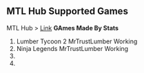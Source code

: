 ## MTL Hub Supported Games
MTL Hub > [Link](https://raw.githubusercontent.com/MrTrustLumber/MTL-Hub/master/Loadstring)
 **GAmes                      Made By                 Stats**
1. Lumber Tycoon 2            MrTrustLumber           Working
2. Ninja Legends              MrTrustLumber           Working
3.
4.
